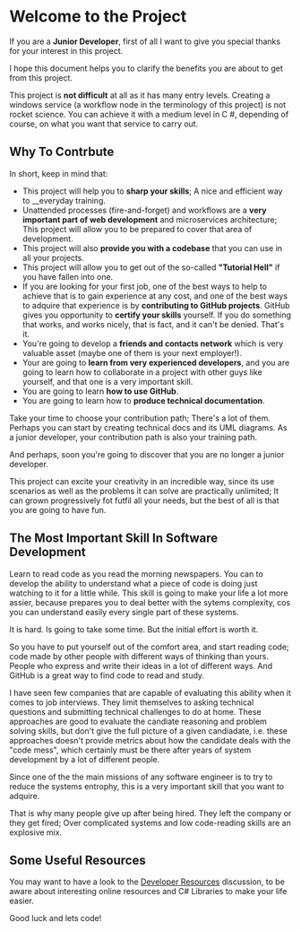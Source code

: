 # Welcome to the Project

If you are a __Junior Developer__, first of all I want to give you special thanks for your interest in this project.

I hope this document helps you to clarify the benefits you are about to get from this project.

This project is __not difficult__ at all as it has many entry levels. Creating a windows service (a workflow node in the terminology of this project) is not rocket science. You can achieve it with a medium level in C #, depending of course, on what you want that service to carry out.

## Why To Contrbute

In short, keep in mind that:

- This project will help you to __sharp your skills__; A nice and efficient way to __everyday training.
- Unattended processes (fire-and-forget) and workflows are a __very important part of web development__ and microservices architecture; This project will allow you to be prepared to cover that area of development.
- This project will also __provide you with a codebase__ that you can use in all your projects.
- This project will allow you to get out of the so-called __"Tutorial Hell"__ if you have fallen into one.
- If you are looking for your first job, one of the best ways to help to achieve that is to gain experience at any cost, and one of the best ways to adquire that experience is by __contributing to GitHub projects__. GitHub gives you opportunity to __certify your skills__ yourself. If you do something that works, and works nicely, that is fact, and it can't be denied. That's it. 
- You're going to develop a __friends and contacts network__ which is very valuable asset (maybe one of them is your next employer!).
- Your are going to __learn from very experienced developers__, and you are going to learn how to collaborate in a project with other guys like yourself, and that one is a very important skill.
- You are going to learn __how to use GitHub__.
- You are going to learn how to __produce technical documentation__.

Take your time to choose your contribution path; There's a lot of them. Perhaps you can start by creating technical docs and its UML diagrams. As a junior developer, your contribution path is also your training path.

And perhaps, soon you're going to discover that you are no longer a junior developer.

This project can excite your creativity in an incredible way, since its use scenarios as well as the problems it can solve are practically unlimited; It can grown progressively fot futfil all your needs, but the best of all is that you are going to have fun.

## The Most Important Skill In Software Development

Learn to read code as you read the morning newspapers. You can to develop the ability to understand what a piece of code is doing just watching to it for a little while. This skill is going to make your life a lot more assier, because prepares you to deal better with the sytems complexity, cos you can understand easily every single part of these systems. 

It is hard. Is going to take some time. But the initial effort is worth it.

So you have to put yourself out of the comfort area, and start reading code; code made by other people with different ways of thinking than yours. People who express and write their ideas in a lot of different ways. And GitHub is a great way to find code to read and study. 

I have seen few companies that are capable of evaluating this ability when it comes to job interviews. They limit themselves to asking technical questions and submitting technical challenges to do at home. These approaches are good to evaluate the candiate reasoning and problem solving skills, but don't give the full picture of a given candiadate, i.e. these approaches doesn't provide metrics about how the candidate deals with the "code mess", which certainly must be there after years of system development by a lot of different people.

Since one of the the main missions of any software engineer is to try to reduce the systems entrophy, this is a very important skill that you want to adquire. 

That is why many people give up after being hired. They left the company or they get fired; Over complicated systems and low code-reading skills are an explosive mix.

## Some Useful Resources

You may want to have a look to the [Developer Resources](/../../discussions/58) discussion, to be aware about interesting online resources and C# Libraries to make your life easier.

Good luck and lets code!
